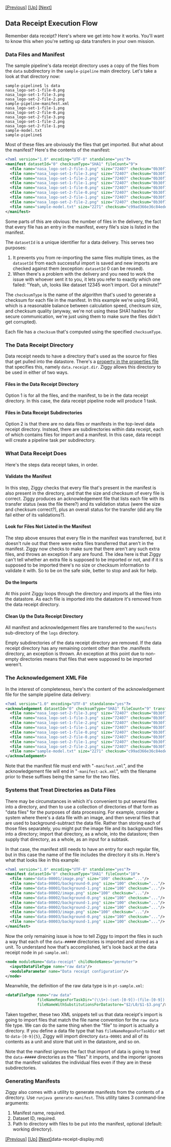 <!-- -*-visual-line-*- -->

[[Previous]](data-receipt.md)
[[Up]](data-receipt.md)
[[Next]](data-receipt-display.md)

## Data Receipt Execution Flow

Remember data receipt? Here's where we get into how it works. You'll want to know this when you're setting up data transfers in your own mission.

### Data Files and Manifest

The sample pipeline's data receipt directory uses a copy of the files from the `data` subdirectory in the `sample-pipeline` main directory. Let's take a look at that directory now:

```console
sample-pipeline$ ls data
nasa_logo-set-1-file-0.png
nasa_logo-set-1-file-3.png
nasa_logo-set-2-file-2.png
sample-pipeline-manifest.xml
nasa_logo-set-1-file-1.png
nasa_logo-set-2-file-0.png
nasa_logo-set-2-file-3.png
nasa_logo-set-1-file-2.png
nasa_logo-set-2-file-1.png
sample-model.txt
sample-pipeline$
```

Most of these files are obviously the files that get imported. But what about the manifest? Here's the contents of the manifest:

```xml
<?xml version="1.0" encoding="UTF-8" standalone="yes"?>
<manifest datasetId="0" checksumType="SHA1" fileCount="9">
  <file name="nasa_logo-set-2-file-3.png" size="72407" checksum="0b30f7f0028f2cee5686d3169fff11e76a96fbed"/>
  <file name="nasa_logo-set-1-file-3.png" size="72407" checksum="0b30f7f0028f2cee5686d3169fff11e76a96fbed"/>
  <file name="nasa_logo-set-1-file-2.png" size="72407" checksum="0b30f7f0028f2cee5686d3169fff11e76a96fbed"/>
  <file name="nasa_logo-set-1-file-1.png" size="72407" checksum="0b30f7f0028f2cee5686d3169fff11e76a96fbed"/>
  <file name="nasa_logo-set-1-file-0.png" size="72407" checksum="0b30f7f0028f2cee5686d3169fff11e76a96fbed"/>
  <file name="nasa_logo-set-2-file-0.png" size="72407" checksum="0b30f7f0028f2cee5686d3169fff11e76a96fbed"/>
  <file name="nasa_logo-set-2-file-1.png" size="72407" checksum="0b30f7f0028f2cee5686d3169fff11e76a96fbed"/>
  <file name="nasa_logo-set-2-file-2.png" size="72407" checksum="0b30f7f0028f2cee5686d3169fff11e76a96fbed"/>
  <file name="sample-model.txt" size="2271" checksum="c99ad366e36c84edeacf72769dc7ad6dc0465ac0"/>
</manifest>
```

Some parts of this are obvious: the number of files in the delivery, the fact that every file has an entry in the manifest, every file's size is listed in the manifest.

The `datasetId` is a unique identifier for a data delivery. This serves two purposes:

1. It prevents you from re-importing the same files multiple times, as the `datasetId` from each successful import is saved and new imports are checked against them (exception: `datasetId` 0 can be reused).
2. When there's a problem with the delivery and you need to work the issue with whoever sent it to you, it lets you refer to exactly which one failed: "Yeah, uh, looks like dataset 12345 won't import. Got a minute?"

The `checksumType` is the name of the algorithm that's used to generate a checksum for each file in the manifest. In this example we're using SHA1, which is a reasonable balance between calculation speed, checksum size, and checksum quality (anyway, we're not using these SHA1 hashes for secure communication, we're just using them to make sure the files didn't get corrupted).

Each file has a `checksum` that's computed using the specified `checksumType`.

### The Data Receipt Directory

Data receipt needs to have a directory that's used as the source for files that get pulled into the datastore. There's a [property in the properties file](properties.md) that specifies this, namely `data.receipt.dir`. Ziggy allows this directory to be used in either of two ways.

#### Files in the Data Receipt Directory

Option 1 is for all the files, and the manifest, to be in the data receipt directory. In this case, the data receipt pipeline node will produce 1 task.

#### Files in Data Receipt Subdirectories

Option 2 is that there are no data files or manifests in the top-level data receipt directory. Instead, there are subdirectories within data receipt, each of which contains files for import and a manifest. In this case, data receipt will create a pipeline task per subdirectory.

### What Data Receipt Does

Here's the steps data receipt takes, in order.

#### Validate the Manifest

In this step, Ziggy checks that every file that's present in the manifest is also present in the directory, and that the size and checksum of every file is correct. Ziggy produces an acknowledgement file that lists each file with its transfer status (was the file there?) and its validation status (were the size and checksum correct?), plus an overall status for the transfer (did any file fail either of its validations?).

#### Look for Files Not Listed in the Manifest

The step above ensures that every file in the manifest was transferred, but it doesn't rule out that there were extra files transferred that aren't in the manifest. Ziggy now checks to make sure that there aren't any such extra files, and throws an exception if any are found. The idea here is that Ziggy can't tell whether an extra file is supposed to be imported or not, and if it is supposed to be imported there's no size or checksum information to validate it with. So to be on the safe side, better to stop and ask for help.

#### Do the Imports

At this point Ziggy loops through the directory and imports all the files into the datastore. As each file is imported into the datastore it's removed from the data receipt directory.

#### Clean Up the Data Receipt Directory

All manifest and acknowledgement files are transferred to the `manifests` sub-directory of the `logs` directory.

Empty subdirectories of the data receipt directory are removed. If the data receipt directory has any remaining content other than the .manifests directory, an exception is thrown. An exception at this point due to non-empty directories means that files that were supposed to be imported weren't.

### The Acknowledgement XML File

In the interest of completeness, here's the content of the acknowledgement file for the sample pipeline data delivery:

```xml
<?xml version="1.0" encoding="UTF-8" standalone="yes"?>
<acknowledgement datasetId="0" checksumType="SHA1" fileCount="9" transferStatus="valid">
  <file name="nasa_logo-set-2-file-3.png" size="72407" checksum="0b30f7f0028f2cee5686d3169fff11e76a96fbed" transferStatus="present" validationStatus="valid"/>
  <file name="nasa_logo-set-1-file-3.png" size="72407" checksum="0b30f7f0028f2cee5686d3169fff11e76a96fbed" transferStatus="present" validationStatus="valid"/>
  <file name="nasa_logo-set-1-file-2.png" size="72407" checksum="0b30f7f0028f2cee5686d3169fff11e76a96fbed" transferStatus="present" validationStatus="valid"/>
  <file name="nasa_logo-set-1-file-1.png" size="72407" checksum="0b30f7f0028f2cee5686d3169fff11e76a96fbed" transferStatus="present" validationStatus="valid"/>
  <file name="nasa_logo-set-1-file-0.png" size="72407" checksum="0b30f7f0028f2cee5686d3169fff11e76a96fbed" transferStatus="present" validationStatus="valid"/>
  <file name="nasa_logo-set-2-file-0.png" size="72407" checksum="0b30f7f0028f2cee5686d3169fff11e76a96fbed" transferStatus="present" validationStatus="valid"/>
  <file name="nasa_logo-set-2-file-1.png" size="72407" checksum="0b30f7f0028f2cee5686d3169fff11e76a96fbed" transferStatus="present" validationStatus="valid"/>
  <file name="nasa_logo-set-2-file-2.png" size="72407" checksum="0b30f7f0028f2cee5686d3169fff11e76a96fbed" transferStatus="present" validationStatus="valid"/>
  <file name="sample-model.txt" size="2271" checksum="c99ad366e36c84edeacf72769dc7ad6dc0465ac0" transferStatus="present" validationStatus="valid"/>
</acknowledgement>
```

Note that the manifest file must end with "`-manifest.xml`", and the acknowledgement file will end in "`-manifest-ack.xml`", with the filename prior to these suffixes being the same for the two files.

### Systems that Treat Directories as Data Files

There may be circumstances in which it's convenient to put several files into a directory, and then to use a collection of directories of that form as "data files" for the purposes of data processing. For example, consider a system where there's a data file with an image, and then several files that are used to background-subtract the data file. Rather than storing each of those files separately, you might put the image file and its background files into a directory; import that directory, as a whole, into the datastore; then supply that directory, as a whole, as an input for a subtask.

In that case, the manifest still needs to have an entry for each regular file, but in this case the name of the file includes the directory it sits in. Here's what that looks like in this example:

```xml
<?xml version="1.0" encoding="UTF-8" standalone="yes"?>
<manifest datasetId="0" checksumType="SHA1" fileCount="10">
  <file name="data-00001/image.png" size="100" checksum="..."/>
  <file name="data-00001/background-0.png" size="100" checksum="..."/>
  <file name="data-00001/background-1.png" size="100" checksum="..."/>
  <file name="data-00002/image.png" size="100" checksum="..."/>
  <file name="data-00002/background-0.png" size="100" checksum="..."/>
  <file name="data-00002/background-1.png" size="100" checksum="..."/>
  <file name="data-00002/background-2.png" size="100" checksum="..."/>
  <file name="data-00003/image.png" size="100" checksum="..."/>
  <file name="data-00003/background-0.png" size="100" checksum="..."/>
  <file name="data-00003/background-1.png" size="100" checksum="..."/>
</manifest>
```

Now the only remaining issue is how to tell Ziggy to import the files in such a way that each of the `data-#####` directories is imported and stored as a unit. To understand how that's accomplished, let's look back at the data receipt node in `pd-sample.xml`:

```xml
<node moduleName="data-receipt" childNodeNames="permuter">
  <inputDataFileType name="raw data"/>
  <moduleParameter name="Data receipt configuration"/>
</node>
```

Meanwhile, the definition of the raw data type is in `pt-sample.xml`:

```xml
<dataFileType name="raw data"
              fileNameRegexForTaskDir="(\\S+)-(set-[0-9])-(file-[0-9]).png"
              fileNameWithSubstitutionsForDatastore="$2/L0/$1-$3.png"/>
```

Taken together, these two XML snippets tell us that data receipt's import is going to import files that match the file name convention for the `raw data` file type. We can do the same thing when the "file" to import is actually a directory. If you define a data file type that has `fileNameRegexForTaskDir` set to `data-[0-9]{5}`, Ziggy will import directory `data-00001` and all of its contents as a unit and store that unit in the datastore, and so on.

Note that the manifest ignores the fact that import of data is going to treat the `data-#####` directories as the "files" it imports, and the importer ignores that the manifest validates the individual files even if they are in these subdirectories.

### Generating Manifests

Ziggy also comes with a utility to generate manifests from the contents of a directory. Use `runjava generate-manifest`. This utility takes 3 command-line arguments:

1. Manifest name, required.
2. Dataset ID, required.
3. Path to directory with files to be put into the manifest, optional (default: working directory).

[[Previous]](data-receipt.md)
[[Up]](data-receipt.md)
[[Next]](data-receipt-display.md)data-receipt-display.md)
